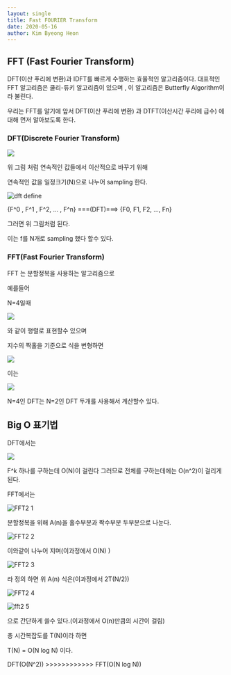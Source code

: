 ```yaml
---
layout: single
title: Fast FOURIER Transform
date: 2020-05-16
author: Kim Byeong Heon
---
```


## FFT (Fast Fourier Transform)

DFT(이산 푸리에 변환)과 IDFT를 빠르게 수행하는 효율적인 알고리즘이다. 대표적인 FFT 알고리즘은 쿨리-튜키 알고리즘이 있으며 , 이 알고리즘은 Butterfly Algorithm이라 불린다.



우리는 FFT를 알기에 앞서 DFT(이산 푸리에 변환) 과 DTFT(이산시간 푸리에 급수) 에대해 먼저 알아보도록 한다.

### DFT(Discrete Fourier Transform)



![](https://user-images.githubusercontent.com/62762126/82138914-0451b480-985f-11ea-8b31-3191f87cfb06.jpg)

위 그림 처럼 연속적인 값들에서 이산적으로 바꾸기 위해

연속적인 값을 일정크기(N)으로 나누어 sampling 한다.



![dft define](https://user-images.githubusercontent.com/62762126/82139284-ae324080-9861-11ea-849f-9e15b6dff505.jpg)

{F^0 , F^1 , F^2, ... , F^n} ===(DFT)===> {F0, F1, F2, ..., Fn}

그러면 위 그림처럼 된다.

이는 f를 N개로 sampling 했다 할수 있다.

### FFT(Fast Fourier Transform)

FFT 는 분할정복을 사용하는 알고리즘으로

예를들어

N=4일때

![](https://wikimedia.org/api/rest_v1/media/math/render/svg/a17122e5097166a4b197212b17c6bdcf0f5209f5) 

와 같이 행렬로 표현할수 있으며

지수의 짝홀을 기준으로 식을 변형하면

![](https://wikimedia.org/api/rest_v1/media/math/render/svg/9af88a21f9f2a2626c6005f54a85ad8db7efee77)

이는

![](https://wikimedia.org/api/rest_v1/media/math/render/svg/15b40e73048081451aed8ab6fb9442b5ad7a6d65)

N=4인 DFT는 N=2인 DFT 두개를 사용해서 계산할수 있다.







## Big O 표기법

DFT에서는 

![](https://user-images.githubusercontent.com/62762126/82139003-e6388400-985f-11ea-81c1-b73dd4b21612.jpg)

F^k 하나를 구하는데 O(N)이 걸린다 그러므로 전체를 구하는데에는 O(n^2)이 걸리게 된다.



FFT에서는

![FFT2 1](https://user-images.githubusercontent.com/62762126/82142203-9a90d500-9875-11ea-84bf-ae2106b6e4fa.png)

분할정복을 위해 A(n)을 홀수부분과 짝수부분 두부분으로 나눈다.

![FFT2 2](https://user-images.githubusercontent.com/62762126/82142205-9b296b80-9875-11ea-9ec3-1f576be6b145.png)

이와같이 나누어 지며(이과정에서 O(N) )

![FFT2 3](https://user-images.githubusercontent.com/62762126/82142207-9e245c00-9875-11ea-80f1-bc1aca67c151.png)

라 정의 하면 위 A(n) 식은(이과정에서 2T(N/2))

![FFT2 4](https://user-images.githubusercontent.com/62762126/82142209-a086b600-9875-11ea-9675-d3da482b1e65.png)

![fft2 5](https://user-images.githubusercontent.com/62762126/82142345-a3ce7180-9876-11ea-9b67-f09750eb5ffc.png)

으로 간단하게 쓸수 있다.(이과정에서 O(n)만큼의 시간이 걸림)



총 시간복잡도를 T(N)이라 하면 

T(N) = O(N log N) 이다.



DFT(O(N^2)) >>>>>>>>>>>> FFT(O(N log N))






